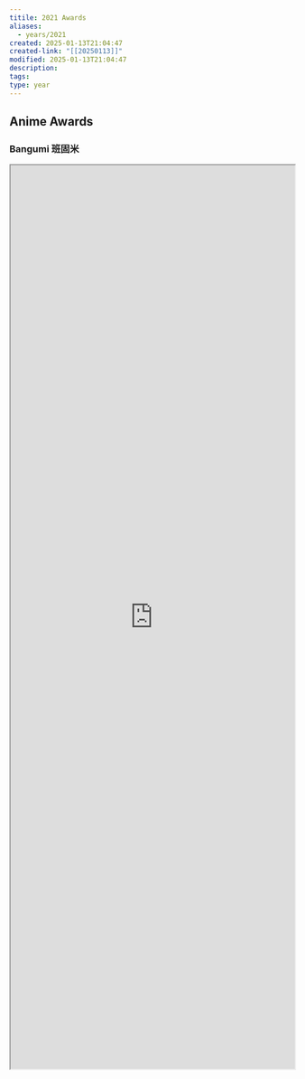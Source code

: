 ```yaml
---
titile: 2021 Awards
aliases:
  - years/2021
created: 2025-01-13T21:04:47
created-link: "[[20250113]]"
modified: 2025-01-13T21:04:47
description: 
tags: 
type: year
---
```


## Anime Awards

### Bangumi 班固米

<iframe src='https://bgm.tv/award/2021' style='height:40vh;width:100%' class='iframe-radius' allow='fullscreen'/><center>via: <a href='https://bgm.tv/award/2021' target='_blank' class='external-link'>https://bgm.tv/award/2021</a></center>

### Animecorner

<iframe src='https://animecorner.me/2021-anime-of-the-year-awards-winners/' style='height:40vh;width:100%' class='iframe-radius' allow='fullscreen'/><center>via: <a href='https://animecorner.me/2021-anime-of-the-year-awards-winners/' target='_blank' class='external-link'>https://animecorner.me/2021-anime-of-the-year-awards-winners/</a></center>

## Game Awards

### Steam

<iframe src='https://store.steampowered.com/steamawards/2021?l=schinese' style='height:40vh;width:100%' class='iframe-radius' allow='fullscreen'/><center>via: <a href='https://store.steampowered.com/steamawards/2021?l=schinese' target='_blank' class='external-link'>https://store.steampowered.com/steamawards/2021?l=schinese</a></center>

### TGA

<iframe src='https://thegameawards.com/rewind/year-2021' style='height:40vh;width:100%' class='iframe-radius' allow='fullscreen'/><center>via: <a href='https://thegameawards.com/rewind/year-2021' target='_blank' class='external-link'>https://thegameawards.com/rewind/year-2021</a></center>

### Metacritic

<iframe src='https://www.metacritic.com/browse/games/score/metascore/year/all/filtered?view=detailed&sort=desc&year_selected=2021' style='height:40vh;width:100%' class='iframe-radius' allow='fullscreen'/><center>via: <a href='https://www.metacritic.com/browse/games/score/metascore/year/all/filtered?view=detailed&sort=desc&year_selected=2021' target='_blank' class='external-link'>https://www.metacritic.com/browse/games/score/metascore/year/all/filtered?view=detailed&sort=desc&year_selected=2021</a></center>

## Novel Awards

### Douban

<iframe src='https://book.douban.com/annual/2021' style='height:40vh;width:100%' class='iframe-radius' allow='fullscreen'/><center>via: <a href='https://book.douban.com/annual/2021' target='_blank' class='external-link'>https://book.douban.com/annual/2021</a></center>

## Movie Awards

### Douban

<iframe src='https://movie.douban.com/annual/2021' style='height:40vh;width:100%' class='iframe-radius' allow='fullscreen'/><center>via: <a href='https://movie.douban.com/annual/2021' target='_blank' class='external-link'>https://movie.douban.com/annual/2021</a></center>

### Academy

<iframe src='https://www.imdb.com/event/ev0000003/2021/1/' style='height:40vh;width:100%' class='iframe-radius' allow='fullscreen'/><center>via: <a href='https://www.imdb.com/event/ev0000003/2021/1/' target='_blank' class='external-link'>https://www.imdb.com/event/ev0000003/2021/1/</a></center>

## Music Awards

### Douban

<iframe src='https://music.douban.com/annual/2021' style='height:40vh;width:100%' class='iframe-radius' allow='fullscreen'/><center>via: <a href='https://music.douban.com/annual/2021' target='_blank' class='external-link'>https://music.douban.com/annual/2021</a></center>

## Coding Awards

### Product Hunt

<iframe src=' https://www.producthunt.com/golden-kitty-awards/hall-of-fame?year=2021' style='height:40vh;width:100%' class='iframe-radius' allow='fullscreen'/><center>via: <a href=' https://www.producthunt.com/golden-kitty-awards/hall-of-fame?year=2021' target='_blank' class='external-link'> https://www.producthunt.com/golden-kitty-awards/hall-of-fame?year=2021</a></center>

## Mobile

### Apple Store

<iframe src='https://developer.apple.com/design/awards/2021' style='height:40vh;width:100%' class='iframe-radius' allow='fullscreen'/><center>via: <a href='https://developer.apple.com/design/awards/2021' target='_blank' class='external-link'>https://developer.apple.com/design/awards/2021</a></center>

### Google Play

<iframe src='https://play.google.com/store/apps/editorial?id=mc_bestof2021_xfn_fcp&hl=en' style='height:40vh;width:100%' class='iframe-radius' allow='fullscreen'/><center>via: <a href='https://play.google.com/store/apps/editorial?id=mc_bestof2021_xfn_fcp&hl=en' target='_blank' class='external-link'>https://play.google.com/store/apps/editorial?id=mc_bestof2021_xfn_fcp&hl=en</a></center>

## Hentai Awards #nsfw

### Moe Game

<iframe src='https://moe-gameaward.com/prize/2021' style='height:40vh;width:100%' class='iframe-radius' allow='fullscreen'/><center>via: <a href='https://moe-gameaward.com/prize/2021' target='_blank' class='external-link'>https://moe-gameaward.com/prize/2021</a></center>

###  DLsite Game Sale Ranking

<iframe src='https://www.dlsite.com/maniax/ranking/year?year=2021&sort=sale&category=game' style='height:40vh;width:100%' class='iframe-radius' allow='fullscreen'/><center>via: <a href='https://www.dlsite.com/maniax/ranking/year?year=2021&sort=sale&category=game' target='_blank' class='external-link'>https://www.dlsite.com/maniax/ranking/year?year=2021&sort=sale&category=game</a></center>

### DLsite Voice Sale Ranking

<iframe src='https://www.dlsite.com/maniax/ranking/year?year=2021&sort=sale&category=voice' style='height:40vh;width:100%' class='iframe-radius' allow='fullscreen'/><center>via: <a href='https://www.dlsite.com/maniax/ranking/year?year=2021&sort=sale&category=voice' target='_blank' class='external-link'>https://www.dlsite.com/maniax/ranking/year?year=2021&sort=sale&category=voice</a></center>

### DLsite Comic Sale Ranking

<iframe src='https://www.dlsite.com/maniax/ranking/year?year=2021&sort=sale&category=comic' style='height:40vh;width:100%' class='iframe-radius' allow='fullscreen'/><center>via: <a href='https://www.dlsite.com/maniax/ranking/year?year=2021&sort=sale&category=comic' target='_blank' class='external-link'>https://www.dlsite.com/maniax/ranking/year?year=2021&sort=sale&category=comic</a></center>

